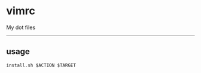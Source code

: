 # vimrc

My dot files

---

## usage

```shell
install.sh $ACTION $TARGET
```

<!--
```shell
# please clean your ~/.vim/ first
git clone https://github.com/cauphenuny/vimrc $HOME/.vim/ && \
cd $HOME/.vim/ && \
git submodule update --init --recursive && \
if [ -f ~/.vimrc ]; then mv ~/.vimrc ~/.vimrc_backup; fi
```
-->
